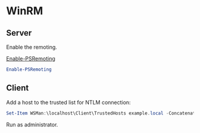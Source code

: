 # WinRM

## Server

Enable the remoting.

[Enable-PSRemoting](https://learn.microsoft.com/en-us/powershell/module/microsoft.powershell.core/enable-psremoting?view=powershell-7.3)

```powershell
Enable-PSRemoting
```

## Client

Add a host to the trusted list for NTLM connection:

```powershell
Set-Item WSMan:\localhost\Client\TrustedHosts example.local -Concatenate -Force
```

Run as administrator.
